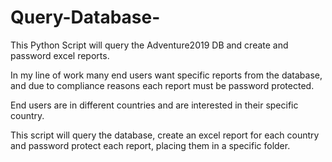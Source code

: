 # Query-Database-
This Python Script will query the Adventure2019 DB and create and password excel reports.

In my line of work many end users want specific reports from the database, and due to compliance reasons each report must be password protected.

End users are in different countries and are interested in their specific country.

This script will query the database, create an excel report for each country and password protect each report, placing them in a specific folder.

